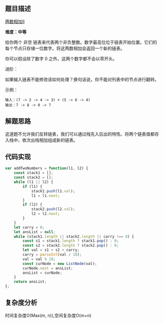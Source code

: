 ## 题目描述

[两数相加II](https://leetcode-cn.com/problems/add-two-numbers-ii/)

**难度：中等**

给你两个 非空 链表来代表两个非负整数。数字最高位位于链表开始位置。它们的每个节点只存储一位数字。将这两数相加会返回一个新的链表。

你可以假设除了数字 0 之外，这两个数字都不会以零开头。

进阶：

如果输入链表不能修改该如何处理？换句话说，你不能对列表中的节点进行翻转。

示例：
```
输入：(7 -> 2 -> 4 -> 3) + (5 -> 6 -> 4)
输出：7 -> 8 -> 0 -> 7
```

## 解题思路
这道题不允许我们反转链表，我们可以通过栈先入后出的特性。将两个链表值都存入栈中，依次出栈相加组成新的链表。

## 代码实现
```js
var addTwoNumbers = function(l1, l2) {
    const stack1 = [];
    const stack2 = [];
    while (l1 || l2) {
        if (l1) {
            stack1.push(l1.val);
            l1 = l1.next;
        }
        if (l2) {
            stack2.push(l2.val);
            l2 = l2.next;
        }
    }
    let carry = 0;
    let ansList = null;
    while (stack1.length || stack2.length || carry !== 0) {
        const s1 = stack1.length ? stack1.pop() : 0;
        const s2 = stack2.length ? stack2.pop() : 0;
        let val = s1 + s2 + carry;
        carry = parseInt(val / 10);
        val = val % 10;
        const curNode = new ListNode(val);
        curNode.next = ansList;
        ansList = curNode;
    }
    return ansList;
};
```

## 复杂度分析
时间复杂度O(Max(m, n)),空间复杂度O(m+n)